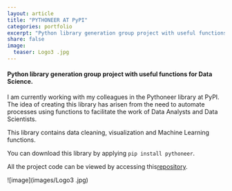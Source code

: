 ```yaml
---
layout: article
title: "PYTHONEER AT PyPI"
categories: portfolio
excerpt: "Python library generation group project with useful functions for Data Science"
share: false
image:
  teaser: Logo3 .jpg
---
```


<h4> Python library generation group project with useful functions for Data Science.</h4>

I am currently working with my colleagues in the Pythoneer library at PyPI. The idea of ​​creating this library has arisen from the need to automate processes using functions to facilitate the work of Data Analysts and Data Scientists.

This library contains data cleaning, visualization and Machine Learning functions.

You can download this library by applying `pip install pythoneer`.

All the project code can be viewed by accessing this[repository](https://github.com/Cristina-MG/lib_pythoneers).



![image](images/Logo3 .jpg)


